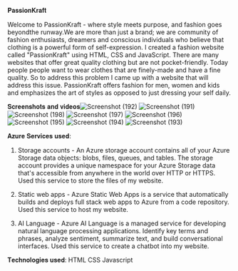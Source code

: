 𝐏𝐚𝐬𝐬𝐢𝐨𝐧𝐊𝐫𝐚𝐟𝐭

Welcome to PassionKraft - where style meets purpose, and fashion goes beyondthe runway.We are more than just a brand; we are community of fashion enthusiasts, dreamers and conscious individuals who believe that clothing is a powerful form of self-expression. I created a fashion website called "PassionKraft" using HTML, CSS and JavaScript. There are many websites that offer great quality clothing but are not pocket-friendly. Today people people want to wear clothes that are finely-made and have a fine quality. So to address this problem I came up with a website that will address this issue. PassionKraft offers fashion for men, women and kids and emphasizes the art of styles as opposed to just dressing your self daily.


 𝐒𝐜𝐫𝐞𝐞𝐧𝐬𝐡𝐨𝐭𝐬 𝐚𝐧𝐝 𝐯𝐢𝐝𝐞𝐨𝐬![Screenshot (192)](https://github.com/Ketakichavan/FRTProject/assets/156675252/003a8524-d025-4563-a404-0bc234d11494)
![Screenshot (191)](https://github.com/Ketakichavan/FRTProject/assets/156675252/1f764b9e-9594-40e1-ac10-fbfca0d139bf)
![Screenshot (198)](https://github.com/Ketakichavan/FRTProject/assets/156675252/2421b53d-f5c2-41bc-b67d-df79d4b4402a)
![Screenshot (197)](https://github.com/Ketakichavan/FRTProject/assets/156675252/6a44348a-5124-4c97-acfb-5a03188ae61b)
![Screenshot (196)](https://github.com/Ketakichavan/FRTProject/assets/156675252/65539ba0-1d9a-4adf-8a71-022043cc82d6)
![Screenshot (195)](https://github.com/Ketakichavan/FRTProject/assets/156675252/a8f53ec3-2ce5-4688-b49b-63f2e922d1cd)
![Screenshot (194)](https://github.com/Ketakichavan/FRTProject/assets/156675252/56477a89-6eb9-4113-b7d3-bb82553adac4)
![Screenshot (193)](https://github.com/Ketakichavan/FRTProject/assets/156675252/ee62ca07-23c7-4a3e-9d88-adc801e18f08)

𝐀𝐳𝐮𝐫𝐞 𝐒𝐞𝐫𝐯𝐢𝐜𝐞𝐬 𝐮𝐬𝐞𝐝:

1. Storage accounts - An Azure storage account contains all of your Azure Storage data objects: blobs, files, queues, and tables. The storage account provides a unique namespace for your Azure Storage data that's accessible from anywhere in the world over HTTP or HTTPS. Used this service to store the files of my website.

2. Static web apps - Azure Static Web Apps is a service that automatically builds and deploys full stack web apps to Azure from a code repository. Used this service to host my website.

3. AI Language - Azure AI Language is a managed service for developing natural language processing applications. Identify key terms and phrases, analyze sentiment, summarize text, and build conversational interfaces. Used this service to create a chatbot into my website.


𝐓𝐞𝐜𝐡𝐧𝐨𝐥𝐨𝐠𝐢𝐞𝐬 𝐮𝐬𝐞𝐝:
HTML
CSS
Javascript
